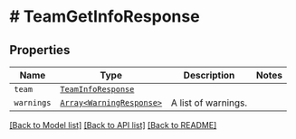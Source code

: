 # # TeamGetInfoResponse



## Properties

Name | Type | Description | Notes
------------ | ------------- | ------------- | -------------
| `team` | [```TeamInfoResponse```](TeamInfoResponse.md) |    |  |
| `warnings` | [```Array<WarningResponse>```](WarningResponse.md) |  A list of warnings.  |  |

[[Back to Model list]](../../README.md#models) [[Back to API list]](../../README.md#endpoints) [[Back to README]](../../README.md)
